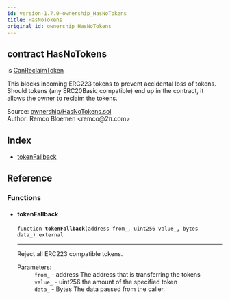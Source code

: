 ```yaml
---
id: version-1.7.0-ownership_HasNoTokens
title: HasNoTokens
original_id: ownership_HasNoTokens
---
```


<div class="contract-doc"><div class="contract"><h2 class="contract-header"><span class="contract-kind">contract</span> HasNoTokens</h2><p class="base-contracts"><span>is</span> <a href="ownership_CanReclaimToken.html">CanReclaimToken</a></p><p class="description">This blocks incoming ERC223 tokens to prevent accidental loss of tokens. Should tokens (any ERC20Basic compatible) end up in the contract, it allows the owner to reclaim the tokens.</p><div class="source">Source: <a href="https://github.com/OpenZeppelin/zeppelin-solidity/blob/v1.7.0/contracts/ownership/HasNoTokens.sol" target="_blank">ownership/HasNoTokens.sol</a></div><div class="author">Author: Remco Bloemen &lt;remco@2π.com&gt;</div></div><div class="index"><h2>Index</h2><ul><li><a href="ownership_HasNoTokens.html#tokenFallback">tokenFallback</a></li></ul></div><div class="reference"><h2>Reference</h2><div class="functions"><h3>Functions</h3><ul><li><div class="item function"><span id="tokenFallback" class="anchor-marker"></span><h4 class="name">tokenFallback</h4><div class="body"><code class="signature">function <strong>tokenFallback</strong><span>(address from_, uint256 value_, bytes data_) </span><span>external </span></code><hr/><div class="description"><p>Reject all ERC223 compatible tokens.</p></div><dl><dt><span class="label-parameters">Parameters:</span></dt><dd><div><code>from_</code> - address The address that is transferring the tokens</div><div><code>value_</code> - uint256 the amount of the specified token</div><div><code>data_</code> - Bytes The data passed from the caller.</div></dd></dl></div></div></li></ul></div></div></div>
